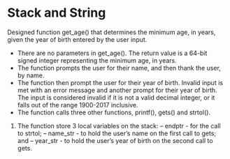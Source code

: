 # Stack and String

Designed function get_age() that determines the minimum age, in years, given the year of birth entered by the user input.
- There are no parameters in get_age(). The return value is a 64-bit signed integer representing the minimum age, in years.
- The function prompts the user for their name, and then thank the user, by name.
- The function then prompt the user for their year of birth. Invalid input is met with an error message and another prompt for their year of birth. The input is considered invalid if it is not a valid decimal integer, or it falls out of the range 1900-2017 inclusive. 
- The function calls three other functions, printf(), gets() and strtol().
1. The function  store 3 local variables on the stack:
   – endptr - for the call to strtol;
   – name_str - to hold the user’s name on the first call to gets; and
   – year_str - to hold the user’s year of birth on the second call to gets.
